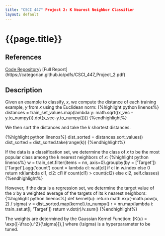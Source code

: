 ```yaml
---
title: "CSCI 447" Project 2: K Nearest Neighbor Classifier
layout: default
---
```

<h1>{{page.title}}</h1>

<h2>References</h2>
<a href = "https://github.com/EthanSkelton9/csci447_project2">Code Repository</a>\
[Full Report](https://categorian.github.io/pdfs/CSCI_447_Project_2.pdf)

<h2>Description</h2>

<p>
Given an example to classify, <em>x</em>, we compute the distance of each training example, <em>y</em> from <em>x</em> using the Euclidean norm:
{%highlight python linenos%}
distances = train_set_values.map(lambda y: math.sqrt((x_vec - y.to_numpy()).dot(x_vec-y.to_numpy())))
{%endhighlight%}
</p>

<p>
We then sort the distances and take the <em>k</em> shortest distances.

{%highlight python linenos%}
dist_sorted = distances.sort_values()
dist_sorted = dist_sorted.take(range(k))
{%endhighlight%}
</p>

<p>
If the data is a classification set, we determine the class of <em>x</em> to be the most popular class among the k nearest neighbors of <em>x</em>:
{%highlight python linenos%}
w = train_set.filter(items = nn, axis=0).groupby(by = ['Target'])['Target'].agg('count')
count = lambda cl: w.at[cl] if cl in w.index else 0
return rd(lambda cl1, cl2: cl1 if count(cl1) > count(cl2) else cl2, self.classes)
{%endhighlight%}
</p>

<p>
However, if the data is a regression set, we determine the target value of the <em>x</em> by a weighted average of the targets of its k nearest neighbors:
{%highlight python linenos%}
def kernel(u):
    return math.exp(-math.pow(u, 2) / sigma)
v = dist_sorted.map(kernel).to_numpy()
r = nn.map(lambda i: train_set.at[i, 'Target'])
return v.dot(r)/v.sum()
{%endhighlight%}

The weights are determined by the Gaussian Kernel Function:
\[K(u) = \exp{[-\frac{u^2}{\sigma}]},\]
where \(\sigma\) is a hyperparameter to be tuned. 
</p>

